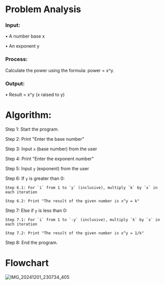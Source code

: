 # Problem Analysis

### Input:

• A number base x

• An exponent y

### Process:

Calculate the power using the formula: power = x^y.
### Output:
• Result = x^y (x raised to y)

# Algorithm:


Step 1: Start the program.

Step 2: Print "Enter the base number"

Step 3: Input `x` (base number) from the user

Step 4: Print "Enter the exponent number"

Step 5: Input `y` (exponent) from the user

Step 6: If `y` is greater than 0:

    Step 6.1: For `i` from 1 to `y` (inclusive), multiply `k` by `x` in each iteration
    
    Step 6.2: Print "The result of the given number is x^y = k"

Step 7: Else if `y` is less than 0:

    Step 7.1: For `i` from 1 to `-y` (inclusive), multiply `k` by `x` in each iteration
    
    Step 7.2: Print "The result of the given number is x^y = 1/k"

 Step 8: End the program.

 # Flowchart
![IMG_20241201_230734_405](https://github.com/user-attachments/assets/577c3038-39e6-4d0e-b0b5-9ebcc1b30ec5)
